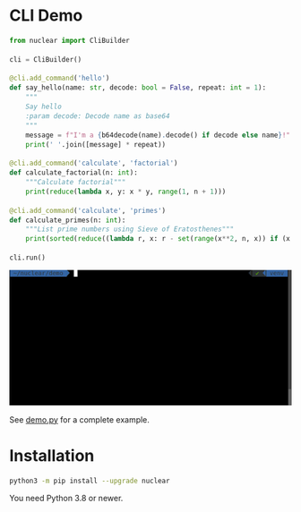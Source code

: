# CLI Demo
```python
from nuclear import CliBuilder

cli = CliBuilder()

@cli.add_command('hello')
def say_hello(name: str, decode: bool = False, repeat: int = 1):
    """
    Say hello
    :param decode: Decode name as base64
    """
    message = f"I'm a {b64decode(name).decode() if decode else name}!"
    print(' '.join([message] * repeat))

@cli.add_command('calculate', 'factorial')
def calculate_factorial(n: int):
    """Calculate factorial"""
    print(reduce(lambda x, y: x * y, range(1, n + 1)))

@cli.add_command('calculate', 'primes')
def calculate_primes(n: int):
    """List prime numbers using Sieve of Eratosthenes"""
    print(sorted(reduce((lambda r, x: r - set(range(x**2, n, x)) if (x in r) else r), range(2, n), set(range(2, n)))))

cli.run()
```

![](https://github.com/igrek51/nuclear/blob/master/docs/demo/demo-live.gif?raw=true)

See [demo.py](https://github.com/igrek51/nuclear/blob/master/docs/demo/demo-decorator.py) for a complete example.

# Installation
```bash
python3 -m pip install --upgrade nuclear
```

You need Python 3.8 or newer.
